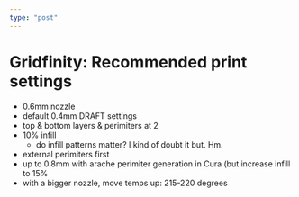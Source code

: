 ```yaml
---
type: "post"
---
```


# Gridfinity: Recommended print settings

- 0.6mm nozzle
- default 0.4mm DRAFT settings
- top & bottom layers & perimiters at 2
- 10% infill
    - do infill patterns matter? I kind of doubt it but. Hm. 
- external perimiters first
- up to 0.8mm with arache perimiter generation in Cura (but increase infill to 15%
- with a bigger nozzle, move temps up: 215-220 degrees

